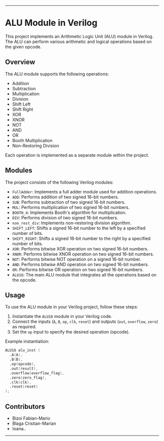 
---
# ALU Module in Verilog

This project implements an Arithmetic Logic Unit (ALU) module in Verilog. The ALU can perform various arithmetic and logical operations based on the given opcode.

## Overview

The ALU module supports the following operations:
- Addition
- Subtraction
- Multiplication
- Division
- Shift Left
- Shift Right
- XOR
- XNOR
- NOT
- AND
- OR
- Booth Multiplication
- Non-Restoring Division

Each operation is implemented as a separate module within the project.

## Modules

The project consists of the following Verilog modules:

- `FullAdder`: Implements a full adder module used for addition operations.
- `ADD`: Performs addition of two signed 16-bit numbers.
- `SUB`: Performs subtraction of two signed 16-bit numbers.
- `MUL`: Performs multiplication of two signed 16-bit numbers.
- `BOOTH_4`: Implements Booth's algorithm for multiplication.
- `DIV`: Performs division of two signed 16-bit numbers.
- `non_rest_div`: Implements non-restoring division algorithm.
- `SHIFT_LEFT`: Shifts a signed 16-bit number to the left by a specified number of bits.
- `SHIFT_RIGHT`: Shifts a signed 16-bit number to the right by a specified number of bits.
- `XOR`: Performs bitwise XOR operation on two signed 16-bit numbers.
- `XNOR`: Performs bitwise XNOR operation on two signed 16-bit numbers.
- `NOT`: Performs bitwise NOT operation on a signed 16-bit number.
- `AND`: Performs bitwise AND operation on two signed 16-bit numbers.
- `OR`: Performs bitwise OR operation on two signed 16-bit numbers.
- `ALU16`: The main ALU module that integrates all the operations based on the opcode.

## Usage

To use the ALU module in your Verilog project, follow these steps:
1. Instantiate the `ALU16` module in your Verilog code.
2. Connect the inputs (`A`, `B`, `op`, `clk`, `reset`) and outputs (`out`, `overflow`, `zero`) as required.
3. Set the `op` input to specify the desired operation (opcode).

Example instantiation:
```verilog
ALU16 alu_inst (
  .A(A),
  .B(B),
  .op(opcode),
  .out(result),
  .overflow(overflow_flag),
  .zero(zero_flag),
  .clk(clk),
  .reset(reset)
);
```

## Contributors

- Bizoi Fabian-Mario
- Blaga Cristian-Marian
- Ioana..


---
